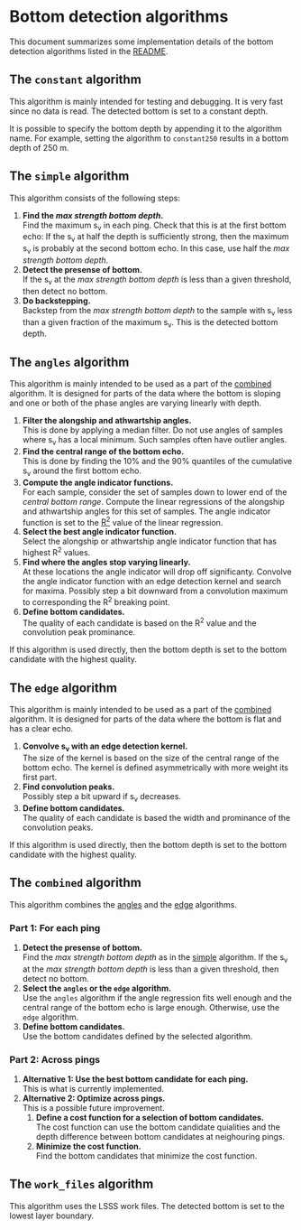 # Bottom detection algorithms

This document summarizes some implementation details of the bottom detection algorithms listed in the [README](../README.md).

## The `constant` algorithm

This algorithm is mainly intended for testing and debugging.
It is very fast since no data is read.
The detected bottom is set to a constant depth.

It is possible to specify the bottom depth by appending it to the algorithm name. For example, setting the algorithm
to `constant250` results in a bottom depth of 250 m.

## The `simple` algorithm

This algorithm consists of the following steps:
1. **Find the *max strength bottom depth*.**<br>
   Find the maximum s<sub>v</sub> in each ping.
   Check that this is at the first bottom echo:
   If the s<sub>v</sub> at half the depth is sufficiently strong,
   then the maximum s<sub>v</sub> is probably at the second bottom echo.
   In this case, use half the *max strength bottom depth*.  
2. **Detect the presense of bottom.**<br>
   If the s<sub>v</sub> at the *max strength bottom depth* is less than a given threshold, then detect no bottom.
3. **Do backstepping.**<br>
   Backstep from the *max strength bottom depth* to the sample with s<sub>v</sub> less than a given fraction
   of the maximum s<sub>v</sub>. This is the detected bottom depth. 

## The `angles` algorithm

This algorithm is mainly intended to be used as a part of the [combined](#the-combined-algorithm) algorithm.
It is designed for parts of the data where the bottom is sloping and one or
both of the phase angles are varying linearly with depth.

1. **Filter the alongship and athwartship angles.**<br>
   This is done by applying a median filter.
   Do not use angles of samples where s<sub>v</sub> has a local minimum.
   Such samples often have outlier angles.
2. **Find the central range of the bottom echo.**<br>
   This is done by finding the 10% and the 90% quantiles of the cumulative s<sub>v</sub> around the first bottom echo.
3. **Compute the angle indicator functions.**<br>
   For each sample, consider the set of samples down to lower end of the *central bottom range*.
   Compute the linear regressions of the alongship and athwartship angles for this set of samples.
   The angle indicator function is set to the
   [R<sup>2</sup>](https://en.wikipedia.org/wiki/Coefficient_of_determination) value of the linear regression.
4. **Select the best angle indicator function.**<br>
   Select the alongship or athwartship angle indicator function that has highest R<sup>2</sup> values.
5. **Find where the angles stop varying linearly.**<br>
   At these locations the angle indicator will drop off significanty.
   Convolve the angle indicator function with an edge detection kernel and search for maxima.
   Possibly step a bit downward from a convolution maximum to corresponding the R<sup>2</sup> breaking point. 
6. **Define bottom candidates.**<br>
   The quality of each candidate is based on the R<sup>2</sup> value and the convolution peak prominance.

If this algorithm is used directly, then the bottom depth is set to the bottom candidate with the highest quality.

## The `edge` algorithm

This algorithm is mainly intended to be used as a part of the [combined](#the-combined-algorithm) algorithm.
It is designed for parts of the data where the bottom is flat and has a clear echo.

1. **Convolve s<sub>v</sub> with an edge detection kernel.**<br>
   The size of the kernel is based on the size of the central range of the bottom echo.
   The kernel is defined asymmetrically with more weight its first part.
2. **Find convolution peaks.**<br>
   Possibly step a bit upward if s<sub>v</sub> decreases.
3. **Define bottom candidates.**<br>
   The quality of each candidate is based the width and prominance of the convolution peaks.

If this algorithm is used directly, then the bottom depth is set to the bottom candidate with the highest quality.

## The `combined` algorithm

This algorithm combines the [angles](#the-angles-algorithm) and the [edge](#the-edge-algorithm) algorithms.

### Part 1: For each ping

1. **Detect the presense of bottom.**<br>
   Find the *max strength bottom depth* as in the [simple](#the-simple-algorithm) algorithm.
   If the s<sub>v</sub> at the *max strength bottom depth* is less than a given threshold, then detect no bottom.
2. **Select the `angles` or the `edge` algorithm.**<br>
   Use the `angles` algorithm if the angle regression fits well enough
   and the central range of the bottom echo is large enough.
   Otherwise, use the `edge` algorithm.
3. **Define bottom candidates.**<br>
   Use the bottom candidates defined by the selected algorithm.

### Part 2: Across pings

1. **Alternative 1: Use the best bottom candidate for each ping.**<br>
   This is what is currently implemented. 
2. **Alternative 2: Optimize across pings.**<br>
   This is a possible future improvement.
   1. **Define a cost function for a selection of bottom candidates.**<br>
      The cost function can use the bottom candidate quialities
      and the depth difference between bottom candidates at neighouring pings.
   2. **Minimize the cost function.**<br>
      Find the bottom candidates that minimize the cost function.

## The `work_files` algorithm

This algorithm uses the LSSS work files. The detected bottom is set to the lowest layer boundary.
